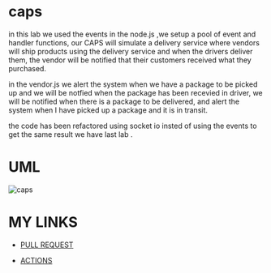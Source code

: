 # caps

in this lab we used the events in the node.js ,we setup a pool of event and handler functions, our CAPS will simulate a delivery service where vendors  will ship products using the  delivery service and when the  drivers deliver them, the  vendor will be notified that their customers received what they purchased.

in the vendor.js we  alert the system when we have a package to be picked up and we will be notfied when the package has been recevied 
in driver, we will  be notified when there is a package to be delivered, and alert the system when I have picked up a package and it is in transit.

the code has been refactored using socket io insted of using the events to get the same result we have last lab .


# UML
![caps](https://user-images.githubusercontent.com/90922969/159136726-84a8019a-99f8-4101-88e0-23870cb22293.jpg)


# MY LINKS
 - [PULL REQUEST](https://github.com/neveenaburomman/caps/pulls)
 
 - [ACTIONS](https://github.com/neveenaburomman/caps/actions) 

